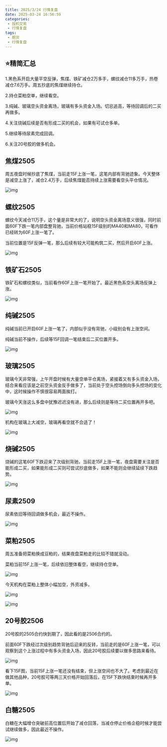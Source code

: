 ```yaml
---
title: 2025/3/24 行情复盘
date: 2025-03-24 16:56:59
categories: 
 - 投机交易
 - 行情复盘
tags:
 - 期货
 - 行情复盘
---
```


## ⭐精简汇总

1.黑色系开启大量平空反弹，焦煤、铁矿减仓2万多手，螺纹减仓11多万手，热卷减仓7.6万手。周五抄底的焦煤继续持仓。

2.持仓菜粕空单，继续看空。

3.纯碱、玻璃空头资金离场，玻璃有多头资金入场。切忌追高，等待回调后的二买再做多。

4.关注烧碱后续是否有形成二买的机会，如果有可试仓多单。

5.继续等待尿素完成回调。

6.关注20号胶的做多机会。

## 焦煤2505

周五夜盘时候抄底了焦煤，当前走15F上涨一笔，这笔内部有背驰迹象。今天整体是减空上涨了，减仓2.4万手，后续焦煤能否持续上涨需要看空头平仓情况。

![img](https://pic3.zhimg.com/v2-37326e71b0e3c7dd98ba4ea9bd81bbea_1440w.jpg)

## 螺纹2505

螺纹今天减仓11万手，这个量是非常大的了，说明空头资金离场意义很强，同时前面60F下跌一笔内部盘整背驰，当前价格站稳15F级别的MA40和MA80，可看作已经转为60F上涨一笔了。

当前位置是15F反弹一笔，那么后续有较大可能构筑二买，然后开启60F上涨。

![img](https://picx.zhimg.com/v2-8dc1a088a734eff2e3150ae6b845517b_1440w.jpg)

## 铁矿石2505

铁矿石和螺纹类似，当前看作60F上涨一笔开始了。最近黑色系空头离场反弹上涨。

![img](https://picx.zhimg.com/v2-7f4a0ebe13948375e6b81d09c1dd95d7_1440w.jpg)

## 纯碱2505

纯碱当前已开启60F上涨一笔了，内部似乎没有背驰，小级别会有上涨空间。

纯碱当前不操作，后续等15F回调一笔结束后二买位置开多。

![img](https://pica.zhimg.com/v2-39338f9607095ad1fb6ca9a6df05daf0_1440w.jpg)

## 玻璃2505

玻璃今天非常强，上午开盘时候有大量空单平仓离场，紧接着又有多头资金入场，结合来看应该是之前空头资金反手做多了，当前处于空头控场倒向多头控场的变化中，这时候操作不慎很容易两面挨打。

玻璃今天涨这么多盘中犹豫迟迟没有进，那么后续则是等待二买位置再开多吧。

![img](https://picx.zhimg.com/v2-abc70212903f2f0f9ac48d4d363e37d1_1440w.jpg)

机构在玻璃上大减空，玻璃再看空就不合适了！

![img](https://pica.zhimg.com/v2-4ae73449cbeeec322d0c62f02b83f2c2_1440w.jpg)

## 烧碱2505

烧碱的这笔60F下跌迎来了次级别背驰，当前走15F上涨一笔，夜盘需要关注是否能形成二买，如果能形成二买则可尝试抄底做多，如果不能则会继续延续下跌趋势。

![img](https://picx.zhimg.com/v2-3847d573e05fd139ea24bb65fc9b362d_1440w.jpg)

## 尿素2509

尿素依旧等待回调做多机会，最近不操作。

![img](https://picx.zhimg.com/v2-2fc0e851b6d3691fb1386593128cfa13_1440w.jpg)

## 菜粕2505

周五准备把菜粕换成豆粕的，结果夜盘菜粕走的比较不错就没动。

菜粕当前15F上涨一笔，后续依旧整体看空，继续持仓空单。

![img](https://pic3.zhimg.com/v2-90a4562d3fe11517a82c4d6398f9185c_1440w.jpg)

今天机构在菜粕上整体小幅加空，外资减多。

![img](https://pic3.zhimg.com/v2-ab7e1e5f02762e23b67fd5574f0e2526_1440w.jpg)

![img](https://pica.zhimg.com/v2-5cc1ee34e7bec0cdbfbaa773016d5712_1440w.jpg)

## 20号胶2506

20号胶的2505合约快到期了，因此看的是2506合约的。

前面60F下跌经过次级别趋势背驰后迎来的反转，当前走的是60F上涨一笔，可以观察到这个上涨过程中有多头资金入场，因此20号胶后续要以做多思路来看待。

![img](https://pic1.zhimg.com/v2-e7af662e8bd4978d989bc3163b586c88_1440w.jpg)

看下15F图，当前15F上涨一笔还没有结束，但上涨空间也不大了。考虑到最近在做其他品种，20号胶可等两三天价格开始回落后，在15F下跌快结束时候再开多单。

![img](https://pic4.zhimg.com/v2-9a7af17c23553d0798f71a91ab1e1573_1440w.jpg)

## 白糖2505

白糖在大幅增仓突破前高位置后开始了减仓回落，当减仓停止价格企稳时候才能尝试继续做多，因此最近不操作。

![img](https://pica.zhimg.com/v2-b52c6b902f88be4021bdd3fc69dc4960_1440w.jpg)